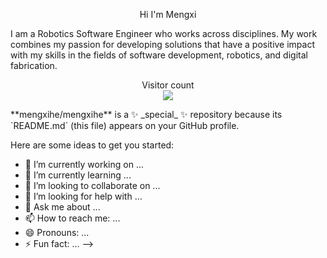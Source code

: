 
<p align = "center">Hi I'm Mengxi</p> 
I am a Robotics Software Engineer who works across disciplines. My work combines my passion for developing solutions that have a positive impact with my skills in the fields of software development, robotics, and digital fabrication.
<p align="center"> 
  Visitor count<br>
  <img src="https://profile-counter.glitch.me/insolitum/count.svg" />
</p>
**mengxihe/mengxihe** is a ✨ _special_ ✨ repository because its `README.md` (this file) appears on your GitHub profile.

Here are some ideas to get you started:

- 🔭 I’m currently working on ...
- 🌱 I’m currently learning ...
- 👯 I’m looking to collaborate on ...
- 🤔 I’m looking for help with ...
- 💬 Ask me about ...
- 📫 How to reach me: ...
- 😄 Pronouns: ...
- ⚡ Fun fact: ...
-->
